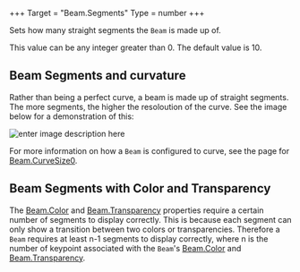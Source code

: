 +++
Target = "Beam.Segments"
Type = number
+++

Sets how many straight segments the `Beam` is made up of.This value can be any integer greater than 0. The default value is 10.## Beam Segments and curvatureRather than being a perfect curve, a beam is made up of straight segments. The more segments, the higher the resoloution of the curve. See the image below for a demonstration of this:![enter image description here][1]For more information on how a `Beam` is configured to curve, see the page for [Beam.CurveSize0](https://developer.roblox.com/api-reference/property/Beam/CurveSize0).## Beam Segments with Color and TransparencyThe [Beam.Color](https://developer.roblox.com/api-reference/property/Beam/Color) and [Beam.Transparency](https://developer.roblox.com/api-reference/property/Beam/Transparency) properties require a certain number of segments to display correctly. This is because each segment can only show a transition between two colors or transparencies. Therefore a `Beam` requires at least n-1 segments to display correctly, where n is the number of keypoint associated with the `Beam`'s [Beam.Color](https://developer.roblox.com/api-reference/property/Beam/Color) and [Beam.Transparency](https://developer.roblox.com/api-reference/property/Beam/Transparency).[1]: https://developer.roblox.com/assets/5b4e0a69d0af7f6e0ba4ae67/BeamSegments.gif